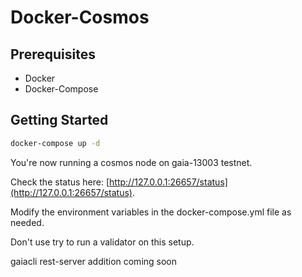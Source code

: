 # Docker-Cosmos

## Prerequisites

  - Docker
  - Docker-Compose

## Getting Started

```sh
docker-compose up -d
```

You're now running a cosmos node on gaia-13003 testnet.

Check the status here: [http://127.0.0.1:26657/status](http://127.0.0.1:26657/status). 

Modify the environment variables in the docker-compose.yml file as needed.

Don't use try to run a validator on this setup.

gaiacli rest-server addition coming soon
